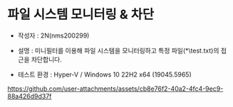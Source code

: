 # 파일 시스템 모니터링 & 차단

* 작성자 : 2N(nms200299)

* 설명 : 미니필터를 이용해 파일 시스템을 모니터링하고
특정 파일(*\\test.txt)의 접근을 차단합니다.

* 테스트 환경 : Hyper-V / Windows 10 22H2 x64 (19045.5965)

https://github.com/user-attachments/assets/cb8e76f2-40a2-4fc4-9ec9-88a426d9d37f
